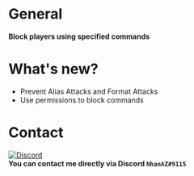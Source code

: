# General
**Block players using specified commands**

# What's new?
- Prevent Alias Attacks and Format Attacks
- Use permissions to block commands

# Contact
[![Discord](https://img.shields.io/discord/986553214889517088?label=discord&color=7289DA&logo=discord)](https://discord.gg/j2X83ujT6c)\
**You can contact me directly via Discord `NhanAZ#9115`**

<!--
- TODO: Implement some of the features available on this plugin
+ @see https://github.com/TwistedAsylumMC/CommandBlockerX
+ @see https://github.com/TitaniumLB6571/TitanCommandBlocker
+ @see https://github.com/fernanACM/WorldCommandBlocker
+ @see https://github.com/Laith98Dev/BanCommands
-->